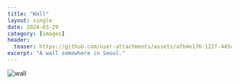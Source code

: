 ```yaml
---
title: "Wall"
layout: single
date: 2024-03-29
category: [images]
header:
  teaser: https://github.com/user-attachments/assets/afb4e176-122f-445c-a639-daf01301c5b9
excerpt: "A wall somewhere in Seoul."
---
```

![wall](https://github.com/user-attachments/assets/afb4e176-122f-445c-a639-daf01301c5b9)
